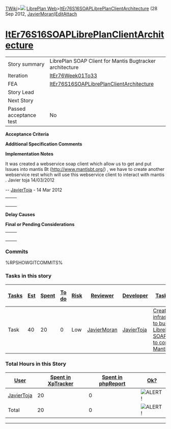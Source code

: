 [TWiki](Main_WebHome)&gt;![](/twiki/pub/TWiki/TWikiDocGraphics/web-bg-small.gif) [LibrePlan Web](LibrePlan_WebHome)&gt;[ItEr76S16SOAPLibrePlanClientArchitecture](LibrePlan_ItEr76S16SOAPLibrePlanClientArchitecture "Topic revision: 5 (28 Sep 2012 - 17:20:29)") (28 Sep 2012, [JavierMoran](Main_JavierMoran))[Edit](LibrePlan_ItEr76S16SOAPLibrePlanClientArchitecture?t=1520343695 "Edit this topic text")[Attach](/twiki/bin/attach/LibrePlan/ItEr76S16SOAPLibrePlanClientArchitecture "Attach an image or document to this topic")  

 [ItEr76S16SOAPLibrePlanClientArchitecture](LibrePlan_ItEr76S16SOAPLibrePlanClientArchitecture)
===============================================================================================

|                        |                                                                                                |
|------------------------|------------------------------------------------------------------------------------------------|
| Story summary          | LibrePlan SOAP Client for Mantis Bugtracker architecture                                       |
| Iteration              | [ItEr76Week01To33](LibrePlan_ItEr76Week01To33)                                                 |
| FEA                    | [ItEr76S16SOAPLibrePlanClientArchitecture](LibrePlan_ItEr76S16SOAPLibrePlanClientArchitecture) |
| Story Lead             |                                                                                                |
| Next Story             |                                                                                                |
| Passed acceptance test | No                                                                                             |

**Acceptance Criteria**

**Additional Specification Comments**

**Implementation Notes**

It was created a webservice soap client which allow us to get and put Issues into mantis Bt (<http://www.mantisbt.org/>) , we have to create another webservice rest which will use this webservice client to interact with mantis . Javier toja 14/03/2012

-- [JavierToja](Main_JavierToja) - 14 Mar 2012

|     |     |
|-----|-----|
|     |     |

**Delay Causes**

**Final or Pending Considerations**

|     |     |
|-----|-----|
|     |     |

###  Commits

%RPSHOWGITCOMMITS%

###  Tasks in this story

| [Tasks](LibrePlan_ItEr76S16SOAPLibrePlanClientArchitecture?sortcol=0;table=2;up=0#sorted_table "Sort by this column") | [Est](LibrePlan_ItEr76S16SOAPLibrePlanClientArchitecture?sortcol=1;table=2;up=0#sorted_table "Sort by this column") | [Spent](LibrePlan_ItEr76S16SOAPLibrePlanClientArchitecture?sortcol=2;table=2;up=0#sorted_table "Sort by this column") | [To do](LibrePlan_ItEr76S16SOAPLibrePlanClientArchitecture?sortcol=3;table=2;up=0#sorted_table "Sort by this column") | [Risk](LibrePlan_ItEr76S16SOAPLibrePlanClientArchitecture?sortcol=4;table=2;up=0#sorted_table "Sort by this column") | [Reviewer](LibrePlan_ItEr76S16SOAPLibrePlanClientArchitecture?sortcol=5;table=2;up=0#sorted_table "Sort by this column") | [Developer](LibrePlan_ItEr76S16SOAPLibrePlanClientArchitecture?sortcol=6;table=2;up=0#sorted_table "Sort by this column") | [Task Name](LibrePlan_ItEr76S16SOAPLibrePlanClientArchitecture?sortcol=7;table=2;up=0#sorted_table "Sort by this column")        | [Start Date](LibrePlan_ItEr76S16SOAPLibrePlanClientArchitecture?sortcol=8;table=2;up=0#sorted_table "Sort by this column") | [Est End Date](LibrePlan_ItEr76S16SOAPLibrePlanClientArchitecture?sortcol=9;table=2;up=0#sorted_table "Sort by this column") | [End Date](LibrePlan_ItEr76S16SOAPLibrePlanClientArchitecture?sortcol=10;table=2;up=0#sorted_table "Sort by this column") |
|-----------------------------------------------------------------------------------------------------------------------|---------------------------------------------------------------------------------------------------------------------|-----------------------------------------------------------------------------------------------------------------------|-----------------------------------------------------------------------------------------------------------------------|----------------------------------------------------------------------------------------------------------------------|--------------------------------------------------------------------------------------------------------------------------|---------------------------------------------------------------------------------------------------------------------------|----------------------------------------------------------------------------------------------------------------------------------|----------------------------------------------------------------------------------------------------------------------------|------------------------------------------------------------------------------------------------------------------------------|---------------------------------------------------------------------------------------------------------------------------|
| Task                                                                                                                  | 40                                                                                                                  | 20                                                                                                                    | 0                                                                                                                     | Low                                                                                                                  | [JavierMoran](Main_JavierMoran)                                                                                          | [JavierToja](Main_JavierToja)                                                                                             | [Create infrastructure to build a LibrePlan SOAP client to connect to Mantis](LibrePlan_AnA18S01SOAPLibrePlanClientArchitecture) |                                                                                                                            |                                                                                                                              |                                                                                                                           |

###  Total Hours in this Story

| [User](LibrePlan_ItEr76S16SOAPLibrePlanClientArchitecture?sortcol=0;table=3;up=0#sorted_table "Sort by this column") | [Spent in XpTracker](LibrePlan_ItEr76S16SOAPLibrePlanClientArchitecture?sortcol=1;table=3;up=0#sorted_table "Sort by this column") | [Spent in phpReport](LibrePlan_ItEr76S16SOAPLibrePlanClientArchitecture?sortcol=2;table=3;up=0#sorted_table "Sort by this column") | [Ok?](LibrePlan_ItEr76S16SOAPLibrePlanClientArchitecture?sortcol=3;table=3;up=0#sorted_table "Sort by this column") |
|----------------------------------------------------------------------------------------------------------------------|------------------------------------------------------------------------------------------------------------------------------------|------------------------------------------------------------------------------------------------------------------------------------|---------------------------------------------------------------------------------------------------------------------|
| [JavierToja](Main_JavierToja)                                                                                        | 20                                                                                                                                 | 0                                                                                                                                  | ![ALERT!](/twiki/pub/TWiki/TWikiDocGraphics/warning.gif "ALERT!")                                                   |
| Total                                                                                                                | 20                                                                                                                                 | 0                                                                                                                                  | ![ALERT!](/twiki/pub/TWiki/TWikiDocGraphics/warning.gif "ALERT!")                                                   |

------------------------------------------------------------------------

